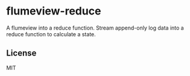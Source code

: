 # flumeview-reduce

A flumeview into a reduce function.
Stream append-only log data into a reduce function to calculate a state.

## License

MIT

